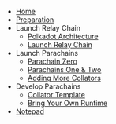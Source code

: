 <!-- docs/_sidebar.md -->

* [Home](/)
* [Preparation](/1-prep.md)
* Launch Relay Chain
  * [Polkadot Architecture](2-relay-chain/1-architecture.md)
  * [Launch Relay Chain](2-relay-chain/2-launch.md)
* Launch Parachains
  * [Parachain Zero](3-parachains/1-parachain-zero.md)
  * [Parachains One & Two](3-parachains/2-parachains-one-two.md)
  * [Adding More Collators](3-parachains/3-more-collators.md)
* Develop Parachains
  * [Collator Template](4-developer/1-collator-template.md)
  * [Bring Your Own Runtime](4-developer/2-byo-runtime.md)
* [Notepad](5-notes.md)
